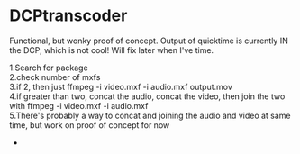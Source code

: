# DCPtranscoder
Functional, but wonky proof of concept. Output of quicktime is currently IN the DCP, which is not cool! Will fix later when I've time. <br>

1.Search for package<br>
2.check number of mxfs<br>
3.if 2, then just ffmpeg -i video.mxf -i audio.mxf output.mov <br>
4.if greater than two, concat the audio, concat the video, then join the two with ffmpeg -i video.mxf -i audio.mxf <br>
5.There's probably a way to concat and joining the audio and video at same time, but work on proof of concept for now <br>

-
